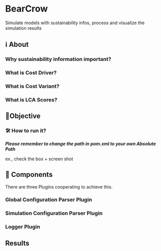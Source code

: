 # BearCrow
Simulate models with sustainability infos, process and visualize the simulation results

## ℹ️ About
### Why sustainability information important?
### What is Cost Driver?
### What is Cost Variant?
### What is LCA Scores?
## 🎯Objective
### 🛠️ How to run it?
***Please remember to change the path in pom.xml to your own Absolute Path***

ex., check the box + screen shot


## 🧱 Components
There are three Plugins cooperating to achieve this.
### Global Configuration Parser Plugin
### Simulation Configuration Parser Plugin
### Logger Plugin

## Results
